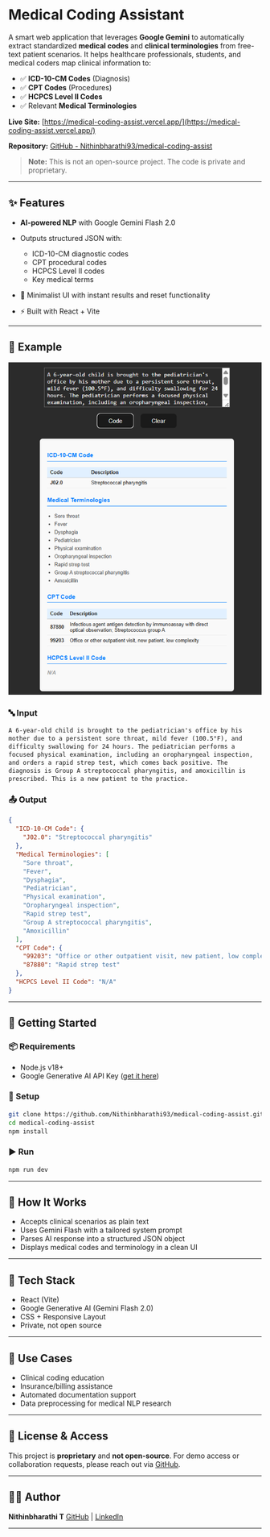 # Medical Coding Assistant

A smart web application that leverages **Google Gemini** to automatically extract standardized **medical codes** and **clinical terminologies** from free-text patient scenarios. It helps healthcare professionals, students, and medical coders map clinical information to:

* ✅ **ICD-10-CM Codes** (Diagnosis)
* ✅ **CPT Codes** (Procedures)
* ✅ **HCPCS Level II Codes**
* ✅ Relevant **Medical Terminologies**

**Live Site:** [https://medical-coding-assist.vercel.app/](https://medical-coding-assist.vercel.app/)

**Repository:** [GitHub - Nithinbharathi93/medical-coding-assist](https://github.com/Nithinbharathi93/medical-coding-assist)

> **Note:** This is not an open-source project. The code is private and proprietary.

---

## ✨ Features

* **AI-powered NLP** with Google Gemini Flash 2.0
* Outputs structured JSON with:

  * ICD-10-CM diagnostic codes
  * CPT procedural codes
  * HCPCS Level II codes
  * Key medical terms
* 🧼 Minimalist UI with instant results and reset functionality
* ⚡ Built with React + Vite

---

## 📸 Example

![Demo Screenshot](./public/demo.png)

### 🔤 Input

```
A 6-year-old child is brought to the pediatrician's office by his mother due to a persistent sore throat, mild fever (100.5°F), and difficulty swallowing for 24 hours. The pediatrician performs a focused physical examination, including an oropharyngeal inspection, and orders a rapid strep test, which comes back positive. The diagnosis is Group A streptococcal pharyngitis, and amoxicillin is prescribed. This is a new patient to the practice.
```

### 📤 Output

```json
{
  "ICD-10-CM Code": {
    "J02.0": "Streptococcal pharyngitis"
  },
  "Medical Terminologies": [
    "Sore throat",
    "Fever",
    "Dysphagia",
    "Pediatrician",
    "Physical examination",
    "Oropharyngeal inspection",
    "Rapid strep test",
    "Group A streptococcal pharyngitis",
    "Amoxicillin"
  ],
  "CPT Code": {
    "99203": "Office or other outpatient visit, new patient, low complexity",
    "87880": "Rapid strep test"
  },
  "HCPCS Level II Code": "N/A"
}
```

---

## 🚀 Getting Started

### 📦 Requirements

* Node.js v18+
* Google Generative AI API Key ([get it here](https://makersuite.google.com/app))

### 🔧 Setup

```bash
git clone https://github.com/Nithinbharathi93/medical-coding-assist.git
cd medical-coding-assist
npm install
```

### ▶️ Run

```bash
npm run dev
```

---

## 🧠 How It Works

* Accepts clinical scenarios as plain text
* Uses Gemini Flash with a tailored system prompt
* Parses AI response into a structured JSON object
* Displays medical codes and terminology in a clean UI

---

## 📁 Tech Stack

* React (Vite)
* Google Generative AI (Gemini Flash 2.0)
* CSS + Responsive Layout
* Private, not open source

---

## 📌 Use Cases

* Clinical coding education
* Insurance/billing assistance
* Automated documentation support
* Data preprocessing for medical NLP research

---

## 📃 License & Access

This project is **proprietary** and **not open-source**.
For demo access or collaboration requests, please reach out via [GitHub](https://github.com/Nithinbharathi93).

---


## 🧑‍💻 Author

**Nithinbharathi T**
[GitHub](https://github.com/nithinbharathi93) | [LinkedIn](https://linkedin.com/in/nithinbharathi)

---


